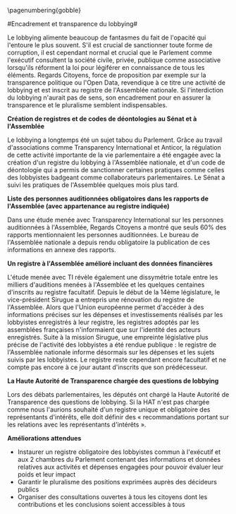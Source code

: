 \pagenumbering{gobble}

#Encadrement et transparence du lobbying#

Le lobbying alimente beaucoup de fantasmes du fait de l'opacité qui l'entoure le plus souvent. S'il est crucial de sanctionner toute forme de corruption, il est cependant normal et crucial que le Parlement comme l'exécutif consultent la société civile, privée, publique comme associative lorsqu'ils réforment la loi pour légiférer en connaissance de tous les éléments. Regards Citoyens, force de proposition par exemple sur la transparence politique ou l'Open Data, revendique à ce titre une activité de lobbying et est inscrit au registre de l'Assemblée nationale. Si l'interdiction du lobbying n'aurait pas de sens, son encadrement pour en assurer la transparence et le pluralisme semblent indispensables.

**Création de registres et de codes de déontologies au Sénat et à l'Assemblée**

Le lobbying a longtemps été un sujet tabou du Parlement. Grâce au travail d'associations comme Transparency International et Anticor, la régulation de cette activité importante de la vie parlementaire a été engagée avec la création d'un registre du lobbying à l'Assemblée nationale, et d'un code de déontologie qui a permis de sanctionner certaines pratiques comme celles des lobbyistes badgeant comme collaborateurs parlementaires. Le Sénat a suivi les pratiques de l'Assemblée quelques mois plus tard. 

**Liste des personnes auditionnées obligatoires dans les rapports de l'Assemblée (avec appartenance au registre indiquée)**


Dans une étude menée avec Transparency International sur les personnes auditionnées à l'Assemblée, Regards Citoyens a montré que seuls 60% des rapports mentionnaient les personnes auditionnées. Le bureau de l'Assemblée nationale a depuis rendu obligatoire la publication de ces informations en annexe des rapports.

**Un registre à l'Assemblée amélioré incluant des données financières**

L'étude menée avec TI révèle également une dissymétrie totale entre les milliers d'auditions menées à l'Assemblée et les quelques centaines d'inscrits au registre facultatif. Depuis le début de la 14ème législature, le vice-président Sirugue a entrepris une rénovation du registre de l'Assemblée. Alors que l'Union européenne permet d'accéder à des informations précises sur les dépenses et investissements réalisés par les lobbyistes enregistrés à leur registre, les registres adoptés par les assemblées françaises n'informaient que sur l'identité des acteurs enregistrés. Suite à la mission Sirugue, une empreinte législative plus précise de l'activité des lobbyistes a été rendue publique : le registre de l'Assemblée nationale informe désormais sur les dépenses et les sujets suivis par les lobbyistes. Le registre reste cependant encore  facultatif et  ne compte pas encore à ce jour autant d'inscrits que son  prédécesseur.

**La Haute Autorité de Transparence chargée des questions de lobbying**

Lors des débats parlementaires, les députés ont chargé la Haute Autorité de Transparence des questions de lobbying. Si la HAT n'est pas chargée comme nous l'aurions souhaité d'un registre unique et obligatoire des représentants d'intérêts, elle doit définir des « recommandations portant sur les relations avec les représentants d'intérêts ».

**Améliorations attendues**

- Instaurer un registre obligatoire des lobbyistes commun à l'exécutif et aux 2 chambres du Parlement contenant des informations et données relatives aux activités et dépenses engagées pour pouvoir évaluer leur poids et leur impact
- Garantir le pluralisme des positions exprimées auprès des décideurs publics
- Organiser des consultations ouvertes à tous les citoyens dont les contributions et les conclusions soient accessibles à tous

